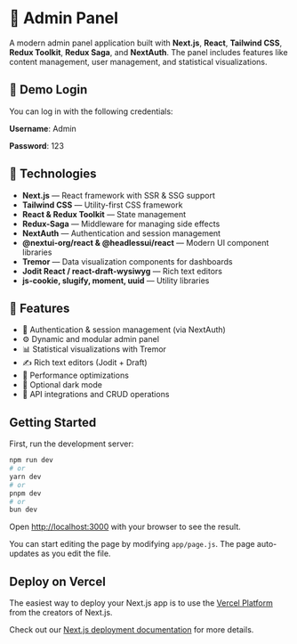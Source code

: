 # 🧿 Admin Panel

A modern admin panel application built with **Next.js**, **React**, **Tailwind CSS**, **Redux Toolkit**, **Redux Saga**, and **NextAuth**. The panel includes features like content management, user management, and statistical visualizations.

## 🔑 Demo Login

You can log in with the following credentials:

**Username**: Admin

**Password**: 123

## 🚀 Technologies

- **Next.js** — React framework with SSR & SSG support  
- **Tailwind CSS** — Utility-first CSS framework  
- **React & Redux Toolkit** — State management  
- **Redux-Saga** — Middleware for managing side effects  
- **NextAuth** — Authentication and session management  
- **@nextui-org/react & @headlessui/react** — Modern UI component libraries  
- **Tremor** — Data visualization components for dashboards  
- **Jodit React / react-draft-wysiwyg** — Rich text editors  
- **js-cookie, slugify, moment, uuid** — Utility libraries

## 🧪 Features

- 🔐 Authentication & session management (via NextAuth)  
- ⚙️ Dynamic and modular admin panel  
- 📊 Statistical visualizations with Tremor  
- ✍️ Rich text editors (Jodit + Draft)  
- 🚀 Performance optimizations  
- 🌙 Optional dark mode  
- 🔁 API integrations and CRUD operations

## Getting Started

First, run the development server:

```bash
npm run dev
# or
yarn dev
# or
pnpm dev
# or
bun dev
```

Open [http://localhost:3000](http://localhost:3000) with your browser to see the result.

You can start editing the page by modifying `app/page.js`. The page auto-updates as you edit the file.

## Deploy on Vercel

The easiest way to deploy your Next.js app is to use the [Vercel Platform](https://vercel.com/new?utm_medium=default-template&filter=next.js&utm_source=create-next-app&utm_campaign=create-next-app-readme) from the creators of Next.js.

Check out our [Next.js deployment documentation](https://nextjs.org/docs/app/building-your-application/deploying) for more details.

